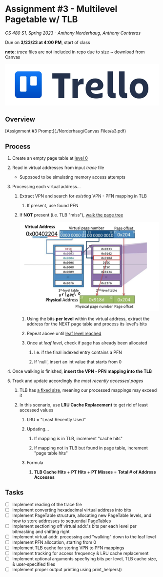 # Assignment #3 - Multilevel Pagetable w/ TLB

*CS 480 S1, Spring 2023 - Anthony Norderhaug, Anthony Contreras*

Due on **3/23/23 at 4:00 PM**, start of class

**note**: *trace* files are not included in repo due to size ~ download from Canvas

[![trello](imgRef/trello.png)](https://trello.com/b/OFXMvuNT/cs-480-assignment-3)

## Overview

[Assignment #3 Prompt](./Norderhaug/Canvas Files/a3.pdf)

## Process

1. Create an empty page table at <u>level 0</u>

2. Read in virtual addresses from input *trace* file
   
   - Suppsoed to be simulating memory access attempts

3. Processing each virtual address...
   
   1. Extract VPN and search for *existing* VPN - PFN mapping in TLB
      
      1. If present, use found PFN
   
   2. If **NOT** present (i.e. TLB "miss"), <u>walk the page tree</u>
      
      ![processing_virtual_addr](imgRef/ss1.png)
      
      1. Using the bits **per level** within the virtual address, extract the address for the NEXT page table and process its level's bits
      
      2. Repeat above until <u>leaf level reached</u>
      
      3. Once at *leaf level*, check if page has already been allocated 
         
         1. I.e. if the final indexed entry contains a PFN 
         
         2. If 'null', insert an int value that starts from 0

4. Once walking is finished, **insert the VPN - PFN mapping into the TLB**

5. Track and update accordingly the *most recently accessed pages*
   
   1. TLB has <u>a fixed size</u>, meaning our processed mappings may exceed it
   
   2. In this scenario, use **LRU Cache Replacement** to get rid of least accessed values
      
      1. LRU = "Least Recently Used"
      
      2. Updating...
         
         1. If mapping is in TLB, increment "cache hits"
         
         2. If mapping not in TLB but found in page table, increment "page table hits"
      
      3. Formula
         
         1. **TLB Cache Hits** + **PT Hits** + **PT Misses** = **Total # of Address Accesses**

## Tasks

- [ ] Implement reading of the trace file
- [ ] Implement converting hexadecimal virtual address into bits
- [ ] Implement PageTable structure, allocating new PageTable levels, and how to store addresses to sequential PageTables
- [ ] Implement sectioning off virtual addr.'s bits per each level per bitmasking and shifting right
- [ ] Implement virtual addr. processing and "walking" down to the leaf level
- [ ] Implement PFN allocation, starting from 0
- [ ] Implement TLB cache for storing VPN to PFN mappings
- [ ] Implement tracking for access frequency & LRU cache replacement
- [ ] Implement optional arguments specfiying bits per level, TLB cache size, & user-specified files
- [ ] Implement proper output printing using print_helpers()
